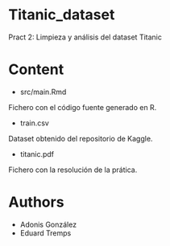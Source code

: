 # Titanic_dataset
Pract 2: Limpieza y análisis del dataset Titanic

# Content
- src/main.Rmd

Fichero con el código fuente generado en R.

- train.csv

Dataset obtenido del repositorio de Kaggle.

- titanic.pdf

Fichero con la resolución de la prática.


# Authors
- Adonis González
- Eduard Tremps

